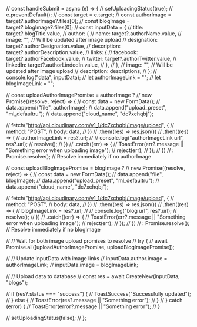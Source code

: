  // const handleSubmit = async (e) => {
  //   setUploadingStatus(true);
  //   e.preventDefault();
  //   const target = e.target;
  //   const authorImage = target?.authorImage?.files[0];
  //   const blogImage = target?.blogImage?.files[0];
  //   const inputData = {
  //     title: target?.blogTitle.value,
  //     author: {
  //       name: target?.authorName.value,
  //       image: "", // Will be updated after image upload
  //       designation: target?.authorDesignation.value,
  //       description: target?.authorDescription.value,
  //       links: {
  //         facebook: target?.authorFacebook.value,
  //         twitter: target?.authorTwitter.value,
  //         linkedIn: target?.authorLindedIn.value,
  //       },
  //     },
  //     image: "", // Will be updated after image upload
  //     description: descriptions,
  //   };
  //   console.log("data", inputData);
  //   let authorImageLink = "";
  //   let blogImageLink = "";

  //   const uploadAuthorImagePromise = authorImage ?
  //     new Promise((resolve, reject) => {
  //       const data = new FormData();
  //       data.append("file", authorImage);
  //       data.append("upload_preset", "ml_defaultru");
  //       data.append("cloud_name", "dc7xchqbj");

  //       fetch("http://api.cloudinary.com/v1_1/dc7xchqbj/image/upload", {
  //         method: "POST",
  //         body: data,
  //       })
  //         .then((res) => res.json())
  //         .then((res) => {
  //           authorImageLink = res?.url;
  //           // console.log("authorImageLink url", res?.url);
  //           resolve();
  //         })
  //         .catch((err) => {
  //           ToastError(err?.message || "Something error when uploading image");
  //           reject(err);
  //         });
  //     })
  //     : Promise.resolve(); // Resolve immediately if no authorImage

  //   const uploadBlogImagePromise = blogImage ?
  //     new Promise((resolve, reject) => {
  //       const data = new FormData();
  //       data.append("file", blogImage);
  //       data.append("upload_preset", "ml_defaultru");
  //       data.append("cloud_name", "dc7xchqbj");

  //       fetch("http://api.cloudinary.com/v1_1/dc7xchqbj/image/upload", {
  //         method: "POST",
  //         body: data,
  //       })
  //         .then((res) => res.json())
  //         .then((res) => {
  //           blogImageLink = res?.url;
  //           // console.log("blog url", res?.url);
  //           resolve();
  //         })
  //         .catch((err) => {
  //           ToastError(err?.message || "Something error when uploading image");
  //           reject(err);
  //         });
  //     })
  //     : Promise.resolve(); // Resolve immediately if no blogImage

  //   // Wait for both image upload promises to resolve
  //   try {
  //     await Promise.all([uploadAuthorImagePromise, uploadBlogImagePromise]);

  //     // Update inputData with image links
  //     inputData.author.image = authorImageLink;
  //     inputData.image = blogImageLink;

  //     // Upload data to database
  //     const res = await CreateNew(inputData, "blogs");

  //     if (res?.status === "success") {
  //       ToastSuccess("Successfully updated");
  //     } else {
  //       ToastError(res?.message || "Something error");
  //     }
  //   } catch (error) {
  //     ToastError(error?.message || "Something error");
  //   }

  //   setUploadingStatus(false);
  // };
